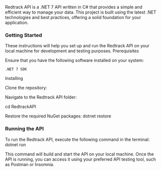 
Redtrack API is a .NET 7 API written in C# that provides a simple and efficient way to manage your data. This project is built using the latest .NET technologies and best practices, offering a solid foundation for your application.

### Getting Started

These instructions will help you set up and run the Redtrack API on your local machine for development and testing purposes.
Prerequisites

Ensure that you have the following software installed on your system:

    .NET 7 SDK

Installing

Clone the repository:


Navigate to the Redtrack API folder:

cd RedtrackAPI

Restore the required NuGet packages: dotnet restore

### Running the API

To run the Redtrack API, execute the following command in the terminal: dotnet run

This command will build and start the API on your local machine. Once the API is running, you can access it using your preferred API testing tool, such as Postman or Insomnia.
